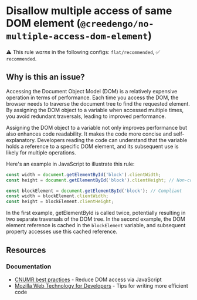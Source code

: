 # Disallow multiple access of same DOM element (`@creedengo/no-multiple-access-dom-element`)

⚠️ This rule _warns_ in the following configs: `flat/recommended`, ✅ `recommended`.

<!-- end auto-generated rule header -->

## Why is this an issue?

Accessing the Document Object Model (DOM) is a relatively expensive operation in terms of performance.
Each time you access the DOM, the browser needs to traverse the document tree to find the requested element.
By assigning the DOM object to a variable when accessed multiple times, you avoid redundant traversals, leading to
improved performance.

Assigning the DOM object to a variable not only improves performance but also enhances code readability.
It makes the code more concise and self-explanatory.
Developers reading the code can understand that the variable holds a reference to a specific DOM element, and its
subsequent use is likely for multiple operations.

Here's an example in JavaScript to illustrate this rule:

```js
const width = document.getElementById('block').clientWidth;
const height = document.getElementById('block').clientHeight; // Non-compliant
```

```js
const blockElement = document.getElementById('block'); // Compliant
const width = blockElement.clientWidth;
const height = blockElement.clientHeight;
```

In the first example, getElementById is called twice, potentially resulting in two separate traversals of the DOM tree.
In the second example, the DOM element reference is cached in the `blockElement` variable, and subsequent property
accesses use this cached reference.

## Resources

### Documentation

- [CNUMR best practices](https://github.com/cnumr/best-practices/blob/main/chapters/BP_054_en.md) - Reduce DOM access
  via JavaScript
- [Mozilla Web Technology for Developers](https://developer.mozilla.org/en-US/docs/Learn/Performance/JavaScript#tips_for_writing_more_efficient_code) -
  Tips for writing more efficient code
